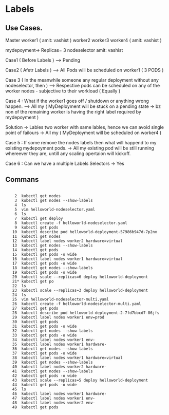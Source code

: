# Labels

## Use Cases.

Master  worker1 ( amit: vashist )  worker2 worker3 worker4 ( amit: vashist )
       
mydepoyment-> Replicas= 3 
nodeselector
  amit: vashist 

Case1 ( Before Labels ) 
--> Pending 

Case2 ( Afetr Labels ) 
--> All Pods will be scheduled on worker1 ( 3 PODS ) 

Case 3 ( In the meanwhile someone any regular deployment without any nodeselector, then ) 
--> Respective pods can be scheduled on any of the worker nodes - subjective to their workload ( Equally ) 


Case 4 : What if the worker1 goes off / shutdown or anything wrong happen. 
--> All my ( MyDeployment will be stuck on a pending state -> bz non of the remaining worker is having the right label required by mydepoyment ) 

Solution -> Lables two worker with same lables, hence we can avoid single point of failours 
         -> All my ( MyDeployment will be scheduled on worker4 ) 

Case 5 : If some remove the nodes labels then what will happend to my existing mydepoyment pods. 
        -> All my existing pod will be still running whereever they are, untill any scaling opertaion will kickoff. 

Case 6 : Can we have a multiple Labels Selectors 
        -> Yes 


## Commans 
``` 

    2  kubectl get nodes 
    3  kubectl get nodes --show-labels
    4  ls
    5  vim helloworld-nodeselector.yaml
    6  ls
    7  kubectl get deploy 
    8  kubectl create -f helloworld-nodeselector.yaml 
    9  kubectl get pods 
   10  kubectl describe pod helloworld-deployment-57986b947d-7p2nx
   11  kubectl get nodes
   12  kubectl label nodes worker2 hardware=virtual
   13  kubectl get nodes --show-labels
   14  kubectl get pods 
   15  kubectl get pods -o wide 
   16  kubectl label nodes worker1 hardware=virtual
   17  kubectl get pods -o wide 
   18  kubectl get nodes --show-labels
   19  kubectl get pods -o wide 
   20  kubectl scale --replicas=6 deploy helloworld-deployment
   21* kubectl get po
   22  ls
   23  kubectl scale --replicas=3 deploy helloworld-deployment
   24  ls
   25  vim helloworld-nodeselector-multi.yaml 
   26  kubectl create -f helloworld-nodeselector-multi.yaml 
   27  kubectl get pods 
   28  kubectl describe pod helloworld-deployment-2-7fd7bbcd7-86jfs
   29  kubectl label nodes worker1 env=prod
   30  kubectl get pods 
   31  kubectl get pods -o wide 
   32  kubectl get nodes --show-labels
   33  kubectl get pods -o wide 
   34  kubectl label nodes worker1 env-
   35  kubectl label nodes worker1 hardware-
   36  kubectl get nodes --show-labels
   37  kubectl get pods -o wide 
   38  kubectl label nodes worker1 hardware=virtual
   39  kubectl get nodes --show-labels
   40  kubectl label nodes worker2 hardware-
   41  kubectl get nodes --show-labels
   42  kubectl get pods -o wide 
   43  kubectl scale --replicas=5 deploy helloworld-deployment
   44  kubectl get pods -o wide 
   45  ls
   46  kubectl label nodes worker1 hardware-
   47  kubectl label nodes worker1 env-
   48  kubectl label nodes worker2 env-
   49  kubectl get pods

``` 
